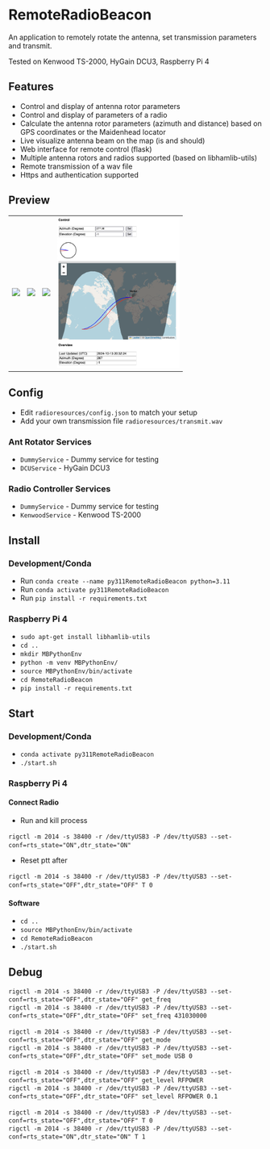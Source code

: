 # RemoteRadioBeacon

An application to remotely rotate the antenna, set transmission parameters and transmit.

Tested on Kenwood TS-2000, HyGain DCU3, Raspberry Pi 4

## Features

- Control and display of antenna rotor parameters
- Control and display of parameters of a radio
- Calculate the antenna rotor parameters (azimuth and distance) based on GPS coordinates or the Maidenhead locator
- Live visualize antenna beam on the map (is and should)
- Web interface for remote control (flask)
- Multiple antenna rotors and radios supported (based on libhamlib-utils)
- Remote transmission of a wav file
- Https and authentication supported

## Preview

<table>
    <tr>
        <td><img src="images/prev1.png" style="max-height:300px"></td>
        <td><img src="images/prev2.png" style="max-height:300px"></td>
        <td><img src="images/prev3.png" style="max-height:300px"></td>
        <td><img src="images/prev4.png" style="max-height:300px"></td>
    </tr>
</table>

## Config

- Edit `radioresources/config.json` to match your setup
- Add your own transmission file `radioresources/transmit.wav`

### Ant Rotator Services

- `DummyService` - Dummy service for testing
- `DCUService` - HyGain DCU3

### Radio Controller Services

- `DummyService` - Dummy service for testing
- `KenwoodService` - Kenwood TS-2000

## Install

### Development/Conda

- Run `conda create --name py311RemoteRadioBeacon python=3.11`
- Run `conda activate py311RemoteRadioBeacon`
- Run `pip install -r requirements.txt`

### Raspberry Pi 4

- `sudo apt-get install libhamlib-utils`
- `cd ..`
- `mkdir MBPythonEnv`
- `python -m venv MBPythonEnv/`
- `source MBPythonEnv/bin/activate`
- `cd RemoteRadioBeacon`
- `pip install -r requirements.txt`

## Start

### Development/Conda

- `conda activate py311RemoteRadioBeacon`
- `./start.sh`

### Raspberry Pi 4

#### Connect Radio

- Run and kill process

`rigctl -m 2014 -s 38400 -r /dev/ttyUSB3 -P /dev/ttyUSB3 --set-conf=rts_state="ON",dtr_state="ON"`

- Reset ptt after

`rigctl -m 2014 -s 38400 -r /dev/ttyUSB3 -P /dev/ttyUSB3 --set-conf=rts_state="OFF",dtr_state="OFF" T 0`

#### Software

- `cd ..`
- `source MBPythonEnv/bin/activate`
- `cd RemoteRadioBeacon`
- `./start.sh`

## Debug

```
rigctl -m 2014 -s 38400 -r /dev/ttyUSB3 -P /dev/ttyUSB3 --set-conf=rts_state="OFF",dtr_state="OFF" get_freq
rigctl -m 2014 -s 38400 -r /dev/ttyUSB3 -P /dev/ttyUSB3 --set-conf=rts_state="OFF",dtr_state="OFF" set_freq 431030000

rigctl -m 2014 -s 38400 -r /dev/ttyUSB3 -P /dev/ttyUSB3 --set-conf=rts_state="OFF",dtr_state="OFF" get_mode
rigctl -m 2014 -s 38400 -r /dev/ttyUSB3 -P /dev/ttyUSB3 --set-conf=rts_state="OFF",dtr_state="OFF" set_mode USB 0

rigctl -m 2014 -s 38400 -r /dev/ttyUSB3 -P /dev/ttyUSB3 --set-conf=rts_state="OFF",dtr_state="OFF" get_level RFPOWER
rigctl -m 2014 -s 38400 -r /dev/ttyUSB3 -P /dev/ttyUSB3 --set-conf=rts_state="OFF",dtr_state="OFF" set_level RFPOWER 0.1

rigctl -m 2014 -s 38400 -r /dev/ttyUSB3 -P /dev/ttyUSB3 --set-conf=rts_state="OFF",dtr_state="OFF" T 0
rigctl -m 2014 -s 38400 -r /dev/ttyUSB3 -P /dev/ttyUSB3 --set-conf=rts_state="ON",dtr_state="ON" T 1
```